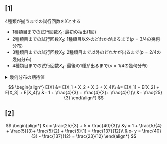 ## [1]
4種類が揃うまでの試行回数を$X$とする  
- 1種類目までの試行回数$X_1$: 最初の抽出(1回)
- 2種類目までの試行回数$X_2$: 1種類目以外のどれかが出るまで($p=3/4$の幾何分布)
- 3種類目までの試行回数$X_3$: 2種類目まで以外のどれかが出るまで($p=2/4$の幾何分布)
- 4種類目までの試行回数$X_4$: 最後の1種が出るまで($p=1/4$の幾何分布)

<details markdown="1">
  <summary>幾何分布の期待値
  </summary>

幾何分布: 成功確率$p$の試行が初めて成功するまでの回数$X$の期待値

$$
\begin{align*}
E[X=x] &= \sum_{x=1}^{\infty}xp(1-p)^{x-1}\\
&= p\sum_{x=1}^{\infty}x(1-p)^{x-1}
\end{align*}
$$

$\sum_{x=1}^{\infty}x(1-p)^{x-1}$ を求める  
$|s|\lt1$のとき、等比級数の公式より

$$
\sum_{k=1}^{\infty}s^k = \frac{1}{1-s}
$$

両辺を微分すると

$$
\frac{d}{ds}\left(\sum_{k=1}^{\infty}s^k\right) = \sum_{k=1}^{\infty}ks^{k-1} = \frac{1}{(1-s)^2}
$$

$k=x$, $s = 1-p$とおけば、

$$
\sum_{x=1}^{\infty}x(1-p)^{x-1} = \frac{1}{p^2}
$$

したがって、
$$
E[X] = p\cdot\frac{1}{p^2} = \frac{1}p
$$


</details>

$$
\begin{align*}
E[X] &= E[X_1 + X_2 + X_3 + X_4]\\
&= E[X_1] + E[X_2] + E[X_3] + E[X_4]\\
&= 1 + \frac{4}{3} + \frac{4}{2}+ \frac{4}{1}\\
&= \frac{25}{3} 
\end{align*}
$$

## [2]
$$
\begin{align*}
&x = \frac{25}{3} + 5 = \frac{40}{3}\\
&y = 1 + \frac{5}{4} + \frac{5}{3}+ \frac{5}{2} + \frac{5}{1} = \frac{137}{12}\\
& x- y = \frac{40}{3} - \frac{137}{12} = \frac{23}{12}
\end{align*}
$$
